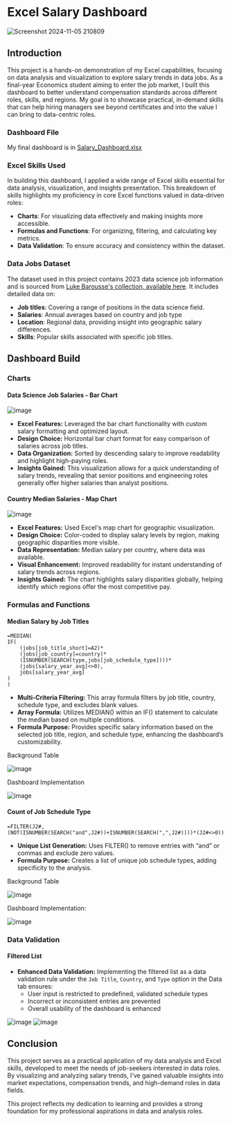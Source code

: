 # Excel Salary Dashboard
![Screenshot 2024-11-05 210809](https://github.com/user-attachments/assets/51401d48-3590-4b49-b9f9-b715323f6a12)

## Introduction
This project is a hands-on demonstration of my Excel capabilities, focusing on data analysis and visualization to explore salary trends in data jobs. 
As a final-year Economics student aiming to enter the job market, I built this dashboard to better understand compensation standards across different roles, skills, and regions. 
My goal is to showcase practical, in-demand skills that can help hiring managers see beyond certificates and into the value I can bring to data-centric roles.

### Dashboard File
My final dashboard is in [Salary_Dashboard.xlsx](Salary_Dashboard.xlsx)

### Excel Skills Used
In building this dashboard, I applied a wide range of Excel skills essential for data analysis, visualization, and insights presentation. 
This breakdown of skills highlights my proficiency in core Excel functions valued in data-driven roles:
- **Charts**: For visualizing data effectively and making insights more accessible.
- **Formulas and Functions**:  For organizing, filtering, and calculating key metrics.
- **Data Validation**: To ensure accuracy and consistency within the dataset.
  
### Data Jobs Dataset
The dataset used in this project contains 2023 data science job information and is sourced from
[Luke Barousse's collection, available here](Datasets). It includes detailed data on:
- **Job titles**: Covering a range of positions in the data science field.
- **Salaries**: Annual averages based on country and job type
- **Location**: Regional data, providing insight into geographic salary differences.
- **Skills**: Popular skills associated with specific job titles.

## Dashboard Build
### Charts
#### Data Science Job Salaries - Bar Chart

![image](https://github.com/user-attachments/assets/58008170-833a-4130-ad17-41c2f9d8ce27)

- **Excel Features:** Leveraged the bar chart functionality with custom salary formatting and optimized layout.
- **Design Choice:** Horizontal bar chart format for easy comparison of salaries across job titles.
- **Data Organization:** Sorted by descending salary to improve readability and highlight high-paying roles.
- **Insights Gained:** This visualization allows for a quick understanding of salary trends, revealing that senior positions and engineering roles generally offer higher salaries than analyst positions.

#### Country Median Salaries - Map Chart
  
![image](https://github.com/user-attachments/assets/4eb31159-450f-4e92-9123-2b9900d38497)

- **Excel Features:** Used Excel's map chart for geographic visualization.
- **Design Choice:** Color-coded to display salary levels by region, making geographic disparities more visible.
- **Data Representation:** Median salary per country, where data was available.
- **Visual Enhancement:** Improved readability for instant understanding of salary trends across regions.
- **Insights Gained:** The chart highlights salary disparities globally, helping identify which regions offer the most competitive pay.

### Formulas and Functions

#### Median Salary by Job Titles

```
=MEDIAN(
IF(
    (jobs[job_title_short]=A2)*
    (jobs[job_country]=country)*
    (ISNUMBER(SEARCH(type,jobs[job_schedule_type])))*
    (jobs[salary_year_avg]<>0),
    jobs[salary_year_avg]
)
)
```

- **Multi-Criteria Filtering:** This array formula filters by job title, country, schedule type, and excludes blank values.
- **Array Formula:** Utilizes MEDIAN() within an IF() statement to calculate the median based on multiple conditions.
- **Formula Purpose:** Provides specific salary information based on the selected job title, region, and schedule type, enhancing the dashboard’s customizability.

Background Table

![image](https://github.com/user-attachments/assets/4b577554-936d-4458-812f-7e9653af4431)

Dashboard Implementation

![image](https://github.com/user-attachments/assets/32d3ec7a-13c4-4ac8-b2a3-79269e79a1b3)

#### Count of Job Schedule Type

```
=FILTER(J2#,(NOT(ISNUMBER(SEARCH("and",J2#))+ISNUMBER(SEARCH(",",J2#))))*(J2#<>0))
```

- **Unique List Generation:** Uses FILTER() to remove entries with “and” or commas and exclude zero values.
- **Formula Purpose:** Creates a list of unique job schedule types, adding specificity to the analysis.

Background Table

![image](https://github.com/user-attachments/assets/1bb5f660-caac-4425-91f8-4eb292da7938)

Dashboard Implementation:

![image](https://github.com/user-attachments/assets/6ee67c92-63a5-4a7c-b203-c8831dc28f8c)

### Data Validation

#### Filtered List

- **Enhanced Data Validation:** Implementing the filtered list as a data validation rule under the `Job Title`, `Country`, and `Type` option in the Data tab ensures:
    - User input is restricted to predefined, validated schedule types
    - Incorrect or inconsistent entries are prevented
    - Overall usability of the dashboard is enhanced

![image](https://github.com/user-attachments/assets/0fcfcc0c-f754-4fef-b396-44fd2e0b016e) ![image](https://github.com/user-attachments/assets/9931f74b-edb2-43e2-833a-8dc8acc018a4)

## Conclusion
This project serves as a practical application of my data analysis and Excel skills, developed to meet the needs of job-seekers interested in data roles. 
By visualizing and analyzing salary trends, I’ve gained valuable insights into market expectations, compensation trends, and high-demand roles in data fields.

This project reflects my dedication to learning and provides a strong foundation for my professional aspirations in data and analysis roles.
